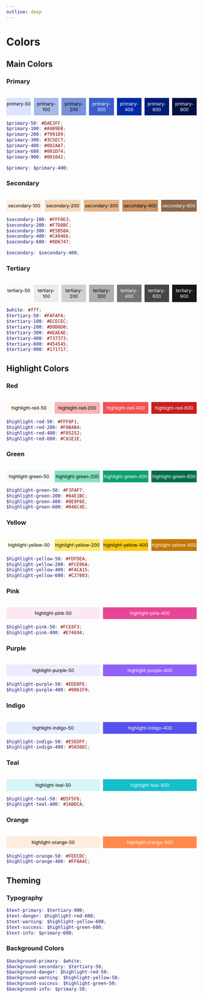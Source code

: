```yaml
---
outline: deep
---
```


<style>
    .color-wrapper {
        display: flex;
        flex-direction: row;
        gap: 8px;
    }

    .color-card {
        text-align: center;
        width: 100%;
        padding: 8px 0;
    }
</style>

# Colors

## Main Colors

### Primary

<br>
<div class="color-wrapper">
<div class="color-card" style="background-color: #DAE3FF; font-size: 0.75rem;color: black;">primary-50</div>
<div class="color-card" style="background-color: #A9B9EB; font-size: 0.75rem;color: black;">primary-100</div>
<div class="color-card" style="background-color: #7991D9; font-size: 0.75rem;color: black;">primary-200</div>
<div class="color-card" style="background-color: #3C5EC7; font-size: 0.75rem; color: white;">primary-300</div>
<div class="color-card" style="background-color: #002AA7; font-size: 0.75rem;color: white;">primary-400</div>
<div class="color-card" style="background-color: #001D74; font-size: 0.75rem;color: white;">primary-600</div>
<div class="color-card" style="background-color: #001042; font-size: 0.75rem;color: white;">primary-900</div>
</div>

```SCSS
$primary-50: #DAE3FF;
$primary-100: #A9B9EB;
$primary-200: #7991D9;
$primary-300: #3C5EC7;
$primary-400: #002AA7;
$primary-600: #001D74;
$primary-900: #001042;

$primary: $primary-400;
```

### Secondary

<br>
<div class="color-wrapper">
<div class="color-card" style="background-color: #FFF0E3; font-size: 0.75rem;color: black;">secondary-100</div>
<div class="color-card" style="background-color: #F7D8BC; font-size: 0.75rem;color: black;">secondary-200</div>
<div class="color-card" style="background-color: #E5B58A; font-size: 0.75rem; color: black;">secondary-300</div>
<div class="color-card" style="background-color: #CA9466; font-size: 0.75rem;color: black;">secondary-400</div>
<div class="color-card" style="background-color: #8D6747; font-size: 0.75rem;color: white;">secondary-600</div>
</div>

```SCSS
$secondary-100: #FFF0E3;
$secondary-200: #F7D8BC;
$secondary-300: #E5B58A;
$secondary-400: #CA9466;
$secondary-600: #8D6747;

$secondary: $secondary-400;
```

### Tertiary

<br>
<div class="color-wrapper">
<div class="color-card" style="background-color: #FAFAFA; font-size: 0.75rem;color: black;">tertiary-50</div>
<div class="color-card" style="background-color: #ECECEC; font-size: 0.75rem;color: black;">tertiary-100</div>
<div class="color-card" style="background-color: #D0D0D0; font-size: 0.75rem;color: black;">tertiary-200</div>
<div class="color-card" style="background-color: #AEAEAE; font-size: 0.75rem; color: black;">tertiary-300</div>
<div class="color-card" style="background-color: #737373; font-size: 0.75rem;color: white;">tertiary-400</div>
<div class="color-card" style="background-color: #454545; font-size: 0.75rem;color: white;">tertiary-600</div>
<div class="color-card" style="background-color: #171717; font-size: 0.75rem;color: white;">tertiary-900</div>
</div>

```SCSS
$white: #fff;
$tertiary-50: #FAFAFA;
$tertiary-100: #ECECEC;
$tertiary-200: #D0D0D0;
$tertiary-300: #AEAEAE;
$tertiary-400: #737373;
$tertiary-600: #454545;
$tertiary-900: #171717;
```

## Highlight Colors

### Red

<br>
<div class="color-wrapper">
<div class="color-card" style="background-color: #FFF8F1; font-size: 0.75rem;color: black;">highlight-red-50</div>
<div class="color-card" style="background-color: #F8B4B4; font-size: 0.75rem;color: black;">highlight-red-200</div>
<div class="color-card" style="background-color: #F05252; font-size: 0.75rem;color: white;">highlight-red-400</div>
<div class="color-card" style="background-color: #C81E1E; font-size: 0.75rem;color: white;">highlight-red-600</div>
</div>

```SCSS
$highlight-red-50: #FFF8F1;
$highlight-red-200: #F8B4B4;
$highlight-red-400: #F05252;
$highlight-red-600: #C81E1E;
```

### Green

<br>
<div class="color-wrapper">
<div class="color-card" style="background-color: #F3FAF7; font-size: 0.75rem;color: black;">highlight-green-50</div>
<div class="color-card" style="background-color: #84E1BC; font-size: 0.75rem;color: black;">highlight-green-200</div>
<div class="color-card" style="background-color: #0E9F6E; font-size: 0.75rem;color: white;">highlight-green-400</div>
<div class="color-card" style="background-color: #046C4E; font-size: 0.75rem;color: white;">highlight-green-600</div>
</div>

```SCSS
$highlight-green-50: #F3FAF7;
$highlight-green-200: #84E1BC;
$highlight-green-400: #0E9F6E;
$highlight-green-600: #046C4E;
```

### Yellow

<br>
<div class="color-wrapper">
<div class="color-card" style="background-color: #FDFDEA; font-size: 0.75rem;color: black;">highlight-yellow-50</div>
<div class="color-card" style="background-color: #FCE96A; font-size: 0.75rem;color: black;">highlight-yellow-200</div>
<div class="color-card" style="background-color: #FACA15; font-size: 0.75rem;color: black;">highlight-yellow-400</div>
<div class="color-card" style="background-color: #C27803; font-size: 0.75rem;color: white;">highlight-yellow-600</div>
</div>

```SCSS
$highlight-yellow-50: #FDFDEA;
$highlight-yellow-200: #FCE96A;
$highlight-yellow-400: #FACA15;
$highlight-yellow-600: #C27803;
```

### Pink

<br>
<div class="color-wrapper">
<div class="color-card" style="background-color: #FCE8F3; font-size: 0.75rem;color: black;">highlight-pink-50</div>
<div class="color-card" style="background-color: #E74694; font-size: 0.75rem;color: white;">highlight-pink-400</div>
</div>

```SCSS
$highlight-pink-50: #FCE8F3;
$highlight-pink-400: #E74694;
```

### Purple

<br>
<div class="color-wrapper">
<div class="color-card" style="background-color: #EDEBFE; font-size: 0.75rem;color: black;">highlight-purple-50</div>
<div class="color-card" style="background-color: #9061F9; font-size: 0.75rem;color: white;">highlight-purple-400</div>
</div>

```SCSS
$highlight-purple-50: #EDEBFE;
$highlight-purple-400: #9061F9;
```

### Indigo

<br>
<div class="color-wrapper">
<div class="color-card" style="background-color: #E5EDFF; font-size: 0.75rem;color: black;">highlight-indigo-50</div>
<div class="color-card" style="background-color: #5850EC; font-size: 0.75rem;color: white;">highlight-indigo-400</div>
</div>

```SCSS
$highlight-indigo-50: #E5EDFF;
$highlight-indigo-400: #5850EC;
```

### Teal

<br>
<div class="color-wrapper">
<div class="color-card" style="background-color: #D5F5F6; font-size: 0.75rem;color: black;">highlight-teal-50</div>
<div class="color-card" style="background-color: #16BDCA; font-size: 0.75rem;color: white;">highlight-teal-400</div>
</div>

```SCSS
$highlight-teal-50: #D5F5F6;
$highlight-teal-400: #16BDCA;
```

### Orange

<br>
<div class="color-wrapper">
<div class="color-card" style="background-color: #FEECDC; font-size: 0.75rem;color: black;">highlight-orange-50</div>
<div class="color-card" style="background-color: #FF8A4C; font-size: 0.75rem;color: white;">highlight-orange-400</div>
</div>

```SCSS
$highlight-orange-50: #FEECDC;
$highlight-orange-400: #FF8A4C;
```

## Theming

### Typography

```SCSS
$text-primary: $tertiary-900;
$text-danger: $highlight-red-600;
$text-warning: $highlight-yellow-600;
$text-success: $highlight-green-600;
$text-info: $primary-600;
```

### Background Colors

```SCSS
$background-primary: $white;
$background-secondary: $tertiary-50;
$background-danger: $highlight-red-50;
$background-warning: $highlight-yellow-50;
$background-success: $highlight-green-50;
$background-info: $primary-50;
```